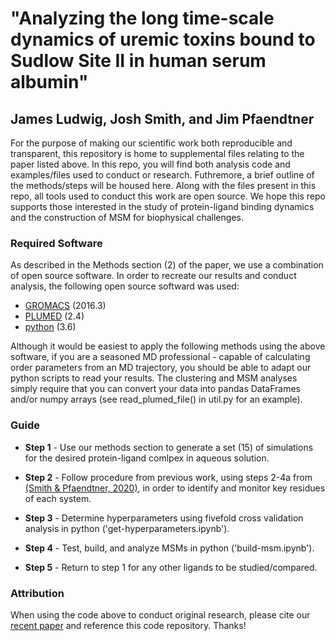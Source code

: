 # "Analyzing the long time-scale dynamics of uremic toxins bound to Sudlow Site II in human serum albumin" 
James Ludwig, Josh Smith, and Jim Pfaendtner
---
For the purpose of making our scientific work both reproducible and transparent, this repository is home to supplemental files relating to the paper listed above. In this repo, you will find both analysis code and examples/files used to conduct or research. Futhremore, a brief outline of the methods/steps will be housed here. Along with the files present in this repo, all tools used to conduct this work are open source. We hope this repo supports those interested in the study of protein-ligand binding dynamics and the construction of MSM for biophysical challenges.

### Required Software

As described in the Methods section (2) of the paper, we use a combination of open source software. In order to recreate our results and conduct analysis, the following open source softward was used:

- [GROMACS](http://www.gromacs.org/) (2016.3)
- [PLUMED](https://www.plumed.org/) (2.4)
- [python](https://www.python.org/) (3.6)

Although it would be easiest to apply the following methods using the above software, if you are a seasoned MD professional - capable of calculating order parameters from an MD trajectory, you should be able to adapt our python scripts to read your results. The clustering and MSM analyses simply require that you can convert your data into pandas DataFrames and/or numpy arrays (see read_plumed_file() in util.py for an example). 

### Guide

- __Step 1__ - Use our methods section to generate a set (15) of simulations for the desired protein-ligand comlpex in aqueous solution.

- __Step 2__ - Follow procedure from previous work, using steps 2-4a from [(Smith & Pfaendtner, 2020)](https://github.com/UWPRG/pbut_analysis), in order to identify and monitor key residues of each system.

- __Step 3__ - Determine hyperparameters using fivefold cross validation analysis in python ('get-hyperparameters.ipynb').

- __Step 4__ - Test, build, and analyze MSMs in python ('build-msm.ipynb').

- __Step 5__ -  Return to step 1 for any other ligands to be studied/compared.

### Attribution

When using the code above to conduct original research, please cite our [recent paper](https://pubs.acs.org/doi/abs/10.1021/acs.jpcb.1c00221) and reference this code repository. Thanks!

